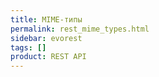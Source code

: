 ```yaml
---
title: MIME-типы
permalink: rest_mime_types.html
sidebar: evorest
tags: []
product: REST API
---
```

